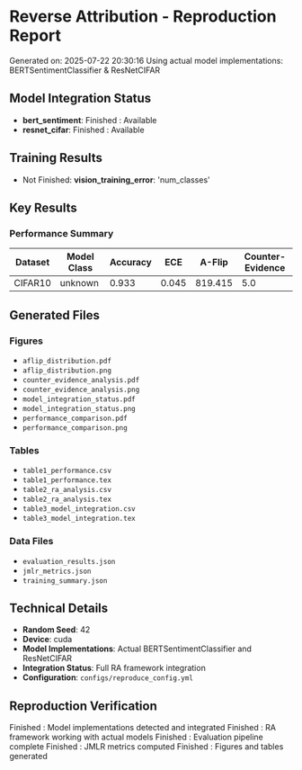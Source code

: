 # Reverse Attribution - Reproduction Report

Generated on: 2025-07-22 20:30:16
Using actual model implementations: BERTSentimentClassifier & ResNetCIFAR

## Model Integration Status

- **bert_sentiment**: Finished : Available
- **resnet_cifar**: Finished : Available

## Training Results

- Not Finished:  **vision_training_error**: 'num_classes'

## Key Results

### Performance Summary

| Dataset | Model Class | Accuracy | ECE | A-Flip | Counter-Evidence |
|---------|-------------|----------|-----|--------|------------------|
| CIFAR10 | unknown | 0.933 | 0.045 | 819.415 | 5.0 |

## Generated Files

### Figures
- `aflip_distribution.pdf`
- `aflip_distribution.png`
- `counter_evidence_analysis.pdf`
- `counter_evidence_analysis.png`
- `model_integration_status.pdf`
- `model_integration_status.png`
- `performance_comparison.pdf`
- `performance_comparison.png`

### Tables
- `table1_performance.csv`
- `table1_performance.tex`
- `table2_ra_analysis.csv`
- `table2_ra_analysis.tex`
- `table3_model_integration.csv`
- `table3_model_integration.tex`

### Data Files
- `evaluation_results.json`
- `jmlr_metrics.json`
- `training_summary.json`

## Technical Details

- **Random Seed**: 42
- **Device**: cuda
- **Model Implementations**: Actual BERTSentimentClassifier and ResNetCIFAR
- **Integration Status**: Full RA framework integration
- **Configuration**: `configs/reproduce_config.yml`

## Reproduction Verification

Finished : Model implementations detected and integrated
Finished : RA framework working with actual models
Finished : Evaluation pipeline complete
Finished : JMLR metrics computed
Finished : Figures and tables generated

